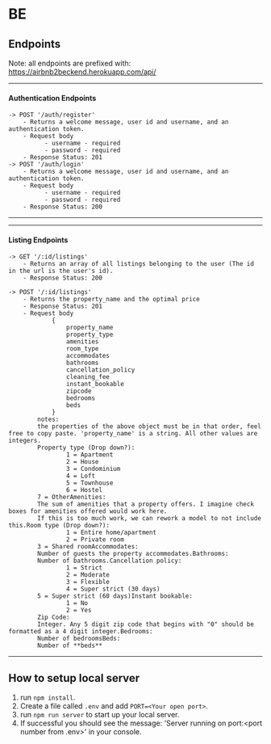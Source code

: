 # BE

## Endpoints

Note: all endpoints are prefixed with: https://airbnb2beckend.herokuapp.com/api/

---

#### Authentication Endpoints

    -> POST '/auth/register'
    	- Returns a welcome message, user id and username, and an authentication token.
    	- Request body
          	  - username - required
          	  - password - required
    	- Response Status: 201
    -> POST '/auth/login'
    	- Returns a welcome message, user id and username, and an authentication token.
    	- Request body
          	  - username - required
          	  - password - required
    	- Response Status: 200

---
---

#### Listing Endpoints

    -> GET '/:id/listings'
    	- Returns an array of all listings belonging to the user (The id in the url is the user's id).
    	- Response Status: 200

    -> POST '/:id/listings'
    	- Returns the property_name and the optimal price
    	- Response Status: 201
    	- Request body
				{ 
  					property_name
  					property_type
  					amenities
  					room_type
  					accommodates
  					bathrooms
  					cancellation_policy
  					cleaning_fee
  					instant_bookable
  					zipcode
  					bedrooms
  					beds 
				}
			notes: 
			the properties of the above object must be in that order, feel free to copy paste. 'property_name' is a string. All other values are integers.
			Property type (Drop down?):
					1 = Apartment
					2 = House
					3 = Condominium
					4 = Loft
					5 = Townhouse
					6 = Hostel
			7 = OtherAmenities:
			The sum of amenities that a property offers. I imagine check boxes for amenities offered would work here. 
			If this is too much work, we can rework a model to not include this.Room type (Drop down?):
					1 = Entire home/apartment
					2 = Private room
			3 = Shared roomAccommodates:
			Number of guests the property accommodates.Bathrooms:
			Number of bathrooms.Cancellation policy:
					1 = Strict
					2 = Moderate
					3 = Flexible
					4 = Super strict (30 days)
			5 = Super strict (60 days)Instant bookable:
					1 = No
					2 = Yes
			Zip Code:
			Integer. Any 5 digit zip code that begins with "0" should be formatted as a 4 digit integer.Bedrooms:
			Number of bedroomsBeds:
			Number of **beds**

---

## How to setup local server

1. run `npm install`.
2. Create a file called `.env` and add `PORT=<Your open port>`.
3. run `npm run server` to start up your local server.
4. If successful you should see the message: 'Server running on port:\<port number from .env\>' in your console.
